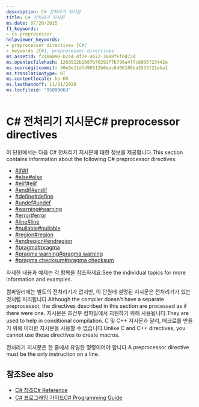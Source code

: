```yaml
---
description: C# 전처리기 지시문
title: C# 전처리기 지시문
ms.date: 07/20/2015
f1_keywords:
- cs.preprocessor
helpviewer_keywords:
- preprocessor directives [C#]
- keywords [C#], preprocessor directives
ms.assetid: f2406090-b244-4f7e-ab72-3698fefed724
ms.openlocfilehash: 1269522b2687b76292f7b796a4ffc8095f23442e
ms.sourcegitcommit: 30e9e11dfd90112b8eec6406186ba3533f21eba1
ms.translationtype: HT
ms.contentlocale: ko-KR
ms.lasthandoff: 11/21/2020
ms.locfileid: "95099063"
---
```

# <a name="c-preprocessor-directives"></a><span data-ttu-id="5e17f-103">C# 전처리기 지시문</span><span class="sxs-lookup"><span data-stu-id="5e17f-103">C# preprocessor directives</span></span>

<span data-ttu-id="5e17f-104">이 단원에서는 다음 C# 전처리기 지시문에 대한 정보를 제공합니다.</span><span class="sxs-lookup"><span data-stu-id="5e17f-104">This section contains information about the following C# preprocessor directives:</span></span>

- [<span data-ttu-id="5e17f-105">#if</span><span class="sxs-lookup"><span data-stu-id="5e17f-105">#if</span></span>](./preprocessor-if.md)
- [<span data-ttu-id="5e17f-106">#else</span><span class="sxs-lookup"><span data-stu-id="5e17f-106">#else</span></span>](./preprocessor-else.md)
- [<span data-ttu-id="5e17f-107">#elif</span><span class="sxs-lookup"><span data-stu-id="5e17f-107">#elif</span></span>](./preprocessor-elif.md)
- [<span data-ttu-id="5e17f-108">#endif</span><span class="sxs-lookup"><span data-stu-id="5e17f-108">#endif</span></span>](./preprocessor-endif.md)
- [<span data-ttu-id="5e17f-109">#define</span><span class="sxs-lookup"><span data-stu-id="5e17f-109">#define</span></span>](./preprocessor-define.md)
- [<span data-ttu-id="5e17f-110">#undef</span><span class="sxs-lookup"><span data-stu-id="5e17f-110">#undef</span></span>](./preprocessor-undef.md)
- [<span data-ttu-id="5e17f-111">#warning</span><span class="sxs-lookup"><span data-stu-id="5e17f-111">#warning</span></span>](./preprocessor-warning.md)
- [<span data-ttu-id="5e17f-112">#error</span><span class="sxs-lookup"><span data-stu-id="5e17f-112">#error</span></span>](./preprocessor-error.md)
- [<span data-ttu-id="5e17f-113">#line</span><span class="sxs-lookup"><span data-stu-id="5e17f-113">#line</span></span>](./preprocessor-line.md)
- [<span data-ttu-id="5e17f-114">#nullable</span><span class="sxs-lookup"><span data-stu-id="5e17f-114">#nullable</span></span>](./preprocessor-nullable.md)
- [<span data-ttu-id="5e17f-115">#region</span><span class="sxs-lookup"><span data-stu-id="5e17f-115">#region</span></span>](./preprocessor-region.md)
- [<span data-ttu-id="5e17f-116">#endregion</span><span class="sxs-lookup"><span data-stu-id="5e17f-116">#endregion</span></span>](./preprocessor-endregion.md)
- [<span data-ttu-id="5e17f-117">#pragma</span><span class="sxs-lookup"><span data-stu-id="5e17f-117">#pragma</span></span>](./preprocessor-pragma.md)
- [<span data-ttu-id="5e17f-118">#pragma warning</span><span class="sxs-lookup"><span data-stu-id="5e17f-118">#pragma warning</span></span>](./preprocessor-pragma-warning.md)
- [<span data-ttu-id="5e17f-119">#pragma checksum</span><span class="sxs-lookup"><span data-stu-id="5e17f-119">#pragma checksum</span></span>](./preprocessor-pragma-checksum.md)

<span data-ttu-id="5e17f-120">자세한 내용과 예제는 각 항목을 참조하세요.</span><span class="sxs-lookup"><span data-stu-id="5e17f-120">See the individual topics for more information and examples.</span></span>

<span data-ttu-id="5e17f-121">컴파일러에는 별도의 전처리기가 없지만, 이 단원에 설명된 지시문은 전처리기가 있는 것처럼 처리됩니다.</span><span class="sxs-lookup"><span data-stu-id="5e17f-121">Although the compiler doesn't have a separate preprocessor, the directives described in this section are processed as if there were one.</span></span> <span data-ttu-id="5e17f-122">지시문은 조건부 컴파일에서 지원하기 위해 사용됩니다.</span><span class="sxs-lookup"><span data-stu-id="5e17f-122">They are used to help in conditional compilation.</span></span> <span data-ttu-id="5e17f-123">C 및 C++ 지시문과 달리, 매크로를 만들기 위해 이러한 지시문을 사용할 수 없습니다.</span><span class="sxs-lookup"><span data-stu-id="5e17f-123">Unlike C and C++ directives, you cannot use these directives to create macros.</span></span>

<span data-ttu-id="5e17f-124">전처리기 지시문은 한 줄에서 유일한 명령이어야 합니다.</span><span class="sxs-lookup"><span data-stu-id="5e17f-124">A preprocessor directive must be the only instruction on a line.</span></span>

## <a name="see-also"></a><span data-ttu-id="5e17f-125">참조</span><span class="sxs-lookup"><span data-stu-id="5e17f-125">See also</span></span>

- [<span data-ttu-id="5e17f-126">C# 참조</span><span class="sxs-lookup"><span data-stu-id="5e17f-126">C# Reference</span></span>](../index.md)
- [<span data-ttu-id="5e17f-127">C# 프로그래밍 가이드</span><span class="sxs-lookup"><span data-stu-id="5e17f-127">C# Programming Guide</span></span>](../../programming-guide/index.md)
